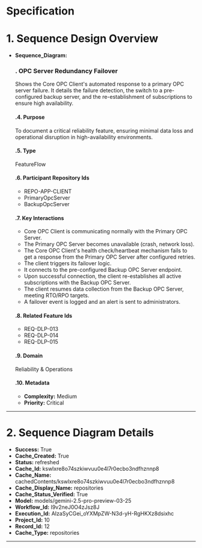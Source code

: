# Specification

# 1. Sequence Design Overview

- **Sequence_Diagram:**
  ### . OPC Server Redundancy Failover
  Shows the Core OPC Client's automated response to a primary OPC server failure. It details the failure detection, the switch to a pre-configured backup server, and the re-establishment of subscriptions to ensure high availability.

  #### .4. Purpose
  To document a critical reliability feature, ensuring minimal data loss and operational disruption in high-availability environments.

  #### .5. Type
  FeatureFlow

  #### .6. Participant Repository Ids
  
  - REPO-APP-CLIENT
  - PrimaryOpcServer
  - BackupOpcServer
  
  #### .7. Key Interactions
  
  - Core OPC Client is communicating normally with the Primary OPC Server.
  - The Primary OPC Server becomes unavailable (crash, network loss).
  - The Core OPC Client's health check/heartbeat mechanism fails to get a response from the Primary OPC Server after configured retries.
  - The client triggers its failover logic.
  - It connects to the pre-configured Backup OPC Server endpoint.
  - Upon successful connection, the client re-establishes all active subscriptions with the Backup OPC Server.
  - The client resumes data collection from the Backup OPC Server, meeting RTO/RPO targets.
  - A failover event is logged and an alert is sent to administrators.
  
  #### .8. Related Feature Ids
  
  - REQ-DLP-013
  - REQ-DLP-014
  - REQ-DLP-015
  
  #### .9. Domain
  Reliability & Operations

  #### .10. Metadata
  
  - **Complexity:** Medium
  - **Priority:** Critical
  


---

# 2. Sequence Diagram Details

- **Success:** True
- **Cache_Created:** True
- **Status:** refreshed
- **Cache_Id:** kswlxre8o74szkiwvuu0e4l7r0ecbo3ndfhznnp8
- **Cache_Name:** cachedContents/kswlxre8o74szkiwvuu0e4l7r0ecbo3ndfhznnp8
- **Cache_Display_Name:** repositories
- **Cache_Status_Verified:** True
- **Model:** models/gemini-2.5-pro-preview-03-25
- **Workflow_Id:** I9v2neJ0O4zJsz8J
- **Execution_Id:** AIzaSyCGei_oYXMpZW-N3d-yH-RgHKXz8dsixhc
- **Project_Id:** 10
- **Record_Id:** 12
- **Cache_Type:** repositories


---

